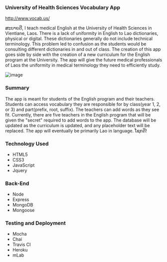 ### University of Health Sciences Vocabulary App
http://www.vocab.us/

ສະບາຍດີ, I teach medical English at the University of Health Sciences in Vientiane, Laos. There is a lack of uniformity
in English to Lao dictionaries, physical or digital. These dictionaries generally do not include technical 
terminology. This problem led to confusion as the students would be consulting different dictionaries in and 
out of class. The creation of this app goes side by side with the creation of a new curriculum for the English 
program at the University. The app will give the future medical professionals of Laos the uniformity in medical 
terminology they need to efficiently study. 

![image](https://user-images.githubusercontent.com/24151430/38323011-b12b625c-3801-11e8-8f16-ad0ee19fa8ab.png)

### Summary
The app is meant for students of the English program and their teachers. Students can access vocabulary they 
are responsible for by class(year 1, 2, or 3) and part(prefix, root, suffix). The teachers can add words as
they see fit. Currently, there are five teachers in the English program that will be given the "secret" required
to add words to the app. The database will be updated as the curriculum is updated, and any placeholder text will
be replaced. The app will eventually be primarily Lao in language. ໂຊກດີ!

### Technology Used
 - HTML5
 - CSS3
 - JavaScript
 - Jquery

### Back-End

 - Node
 - Express
 - MongoDB
 - Mongoose

### Testing and Deployment
 - Mocha
 - Chai
 - Travis CI
 - Heroku
 - mLab



